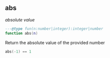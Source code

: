 ## abs

_absolute value_

```lua
---@type fun(n:number|integer):integer|number
function abs(n)
```

Return the absolute value of the provided number

```lua
abs(-1) == 1
```

